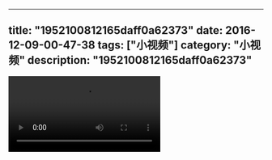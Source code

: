 
---
title: "1952100812165daff0a62373"
date: 2016-12-09-00-47-38
tags: ["小视频"]
category: "小视频"
description: "1952100812165daff0a62373"
---
<video src="http://ohtsqip0g.bkt.clouddn.com/1952100812165daff0a62373.mp4" controls="controls"></video>
